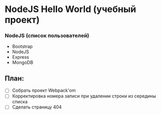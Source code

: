# NodeJS Hello World (учебный проект)

### NodeJS (список пользователей)

* Bootstrap
* NodeJS
* Express
* MongoDB

## План:

 - [ ] Собрать проект Webpack'om
 - [ ] Корректировка номера записи при удалении строки из середины списка
 - [ ] Сделать страницу 404